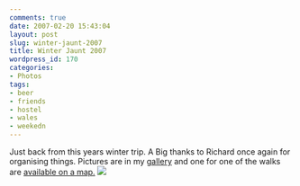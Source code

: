 ```yaml
---
comments: true
date: 2007-02-20 15:43:04
layout: post
slug: winter-jaunt-2007
title: Winter Jaunt 2007
wordpress_id: 170
categories:
- Photos
tags:
- beer
- friends
- hostel
- wales
- weekedn
---
```


Just back from this years winter trip. A Big thanks to Richard once again for organising things. Pictures are in my [gallery](http://www.chrisfleming.org/gallery2/v/friends/Wales2007/) and one for one of the walks are [available on a map.](http://www.chrisfleming.org/gallery2/main.php?g2_view=map.ShowMap&g2_Mode=Normal&g2_Group=&g2_album=Low+Level+Walk)
![](http://www.chrisfleming.org/gallery2/d/4816-2/IMG_0477.JPG)
